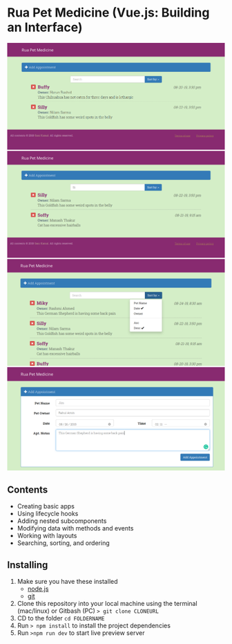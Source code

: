 # Rua Pet Medicine (Vue.js: Building an Interface)
![App image](screenshot/screenshot.png)
![App image2](screenshot/screenshot2.png)
![App image3](screenshot/screenshot3.png)
![App image4](screenshot/screenshot4.png)

## Contents
- Creating basic apps
- Using lifecycle hooks
- Adding nested subcomponents
- Modifying data with methods and events
- Working with layouts
- Searching, sorting, and ordering

## Installing
1. Make sure you have these installed
	- [node.js](http://nodejs.org/)
	- [git](http://git-scm.com/)
2. Clone this repository into your local machine using the terminal (mac/linux) or Gitbash (PC) `> git clone CLONEURL`
3. CD to the folder `cd FOLDERNAME`
4. Run `> npm install` to install the project dependencies
5. Run `>npm run dev` to start live preview server
